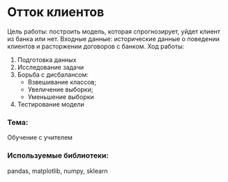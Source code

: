# Отток клиентов
Цель работы: построить модель, которая спрогнозирует, уйдет клиент из банка или нет. Входные данные:  исторические данные о поведении клиентов и расторжении договоров с банком. Ход работы:
1.  Подготовка данных
2.  Исследование задачи
3.  Борьба с дисбалансом:
      * Взвешивание классов;
      * Увеличение выборки;
      * Уменьшение выборки
4.  Тестирование модели

### Тема:
Обучение с учителем

### Используемые библиотеки:
pandas, matplotlib, numpy, sklearn
